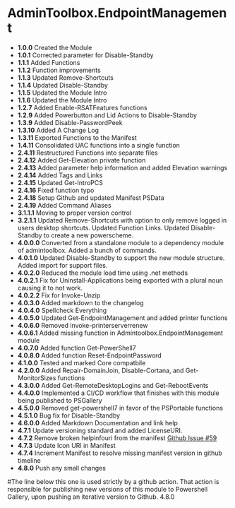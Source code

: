 # **AdminToolbox.EndpointManagement**

* **1.0.0** Created the Module
* **1.0.1** Corrected parameter for Disable-Standby
* **1.1.1** Added Functions
* **1.1.2** Function improvements
* **1.1.3** Updated Remove-Shortcuts
* **1.1.4** Updated Disable-Standby
* **1.1.5** Updated the Module Intro
* **1.1.6** Updated the Module Intro
* **1.2.7** Added Enable-RSATFeatures functions
* **1.2.9** Added Powerbutton and Lid Actions to Disable-Standby
* **1.3.9** Added Disable-PasswordPeek
* **1.3.10** Added A Change Log
* **1.3.11** Exported Functions to the Manifest
* **1.4.11** Consolidated UAC functions into a single function
* **2.4.11** Restructured Functions into separate files
* **2.4.12** Added Get-Elevation private function
* **2.4.13** Added parameter help information and added Elevation warnings
* **2.4.14** Added Tags and Links
* **2.4.15** Updated Get-IntroPCS
* **2.4.16** Fixed function typo
* **2.4.18** Setup Github and updated Manifest PSData
* **2.4.19** Added Command Aliases
* **3.1.1.1** Moving to proper version control
* **3.2.1.1** Updated Remove-Shortcuts with option to only remove logged in users desktop shortcuts. Updated Function Links. Updated Disable-Standby to create a new powerscheme.
* **4.0.0.0** Converted from a standalone module to a dependency module of admintoolbox. Added a bunch of commands.
* **4.0.1.0** Updated Disable-Standby to support the new module structure. Added import for support files.
* **4.0.2.0** Reduced the module load time using .net methods
* **4.0.2.1** Fix for Uninstall-Applications being exported with a plural noun causing it to not work.
* **4.0.2.2** Fix for Invoke-Unzip
* **4.0.3.0** Added markdown to the changelog
* **4.0.4.0** Spellcheck Everything
* **4.0.5.0** Updated Get-EndpointManagement and added printer functions
* **4.0.6.0** Removed invoke-printerserverrenew
* **4.0.6.1** Added missing function in Admintoolbox.EndpointManagement module
* **4.0.7.0** Added function Get-PowerShell7
* **4.0.8.0** Added function Reset-EndpointPassword
* **4.1.0.0** Tested and marked Core compatbile
* **4.2.0.0** Added Repair-DomainJoin, Disable-Cortana, and Get-MonitorSizes functions
* **4.3.0.0** Added Get-RemoteDesktopLogins and Get-RebootEvents
* **4.4.0.0** Implemented a CI/CD workflow that finishes with this module being published to PSGallery
* **4.5.0.0** Removed get-powershell7 in favor of the PSPortable functions
* **4.5.1.0** Bug fix for Disable-Standby
* **4.6.0.0** Added Markdown Documentation and link help
* **4.7.1** Update versioning standard and added LicenseURI.
* **4.7.2** Remove broken helpinfouri from the manifest [Github Issue #59](https://github.com/TheTaylorLee/AdminToolbox/issues/59)
* **4.7.3** Update Icon URI in Manifest
* **4.7.4** Increment Manifest to resolve missing manifest version in github timeline
* **4.8.0** Push any small changes

#The line below this one is used strictly by a github action. That action is responsible for publishing new versions of this module to Powershell Gallery, upon pushing an iterative version to Github.
4.8.0